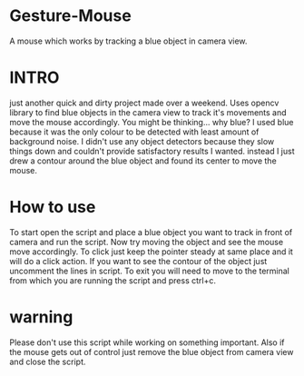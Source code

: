 # Gesture-Mouse
A mouse which works by tracking a blue object in camera view.

# INTRO
just another quick and dirty project made over a weekend. Uses opencv library to find blue objects in the camera view to track it's movements and move the mouse accordingly. You might be thinking... why blue? I used blue because it was the only colour to be detected with least amount of background noise.
I didn't use any object detectors because they slow things down and couldn't provide satisfactory results I wanted.
instead I just drew a contour around the blue object and found its center to move the mouse.

# How to use

To start open the script and place a blue object you want to track in front of camera and run the script. Now try moving the object and see the mouse move accordingly. To click just keep the pointer steady at same place and it will do a click action. If you want to see the contour of the object just uncomment the lines in script. 
To exit you will need to move to the terminal from which you are running the script and press ctrl+c.

# warning
Please don't use this script while working on something important. Also if the mouse gets out of control just remove the blue object from camera view and close the script.

